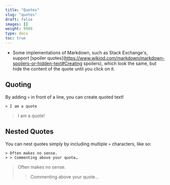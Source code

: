 ```yaml
---
title: "Quotes"
slug: "quotes"
draft: false
images: []
weight: 9988
type: docs
toc: true
---
```


 - Some implementations of Markdown, such as Stack Exchange's, support [spoiler quotes](https://www.wikiod.com/markdown/markdown-spoilers-or-hidden-text#Creating spoilers), which look the same, but hide the content of the quote until you click on it.

## Quoting
By adding `>` in front of a line, you can create quoted text!

    > I am a quote

> I am a quote!


## Nested Quotes
You can nest quotes simply by including multiple `>` characters, like so:

    > Often makes no sense.
    > > Commenting above your quote…

> Often makes no sense.
> > Commenting above your quote…

